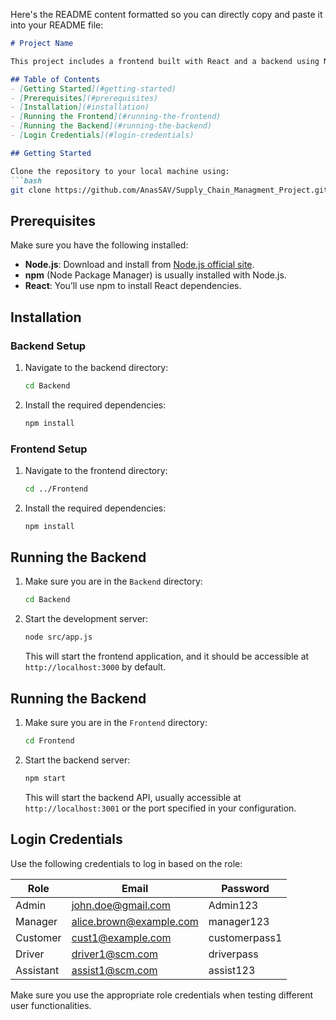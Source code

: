 Here's the README content formatted so you can directly copy and paste it into your README file:

```markdown
# Project Name

This project includes a frontend built with React and a backend using Node.js with Express. Follow the instructions below to set up and run the application locally.

## Table of Contents
- [Getting Started](#getting-started)
- [Prerequisites](#prerequisites)
- [Installation](#installation)
- [Running the Frontend](#running-the-frontend)
- [Running the Backend](#running-the-backend)
- [Login Credentials](#login-credentials)

## Getting Started

Clone the repository to your local machine using:
```bash
git clone https://github.com/AnasSAV/Supply_Chain_Managment_Project.git
```

## Prerequisites

Make sure you have the following installed:
- **Node.js**: Download and install from [Node.js official site](https://nodejs.org/).
- **npm** (Node Package Manager) is usually installed with Node.js.
- **React**: You’ll use npm to install React dependencies.

## Installation

### Backend Setup

1. Navigate to the backend directory:
   ```bash
   cd Backend
   ```

2. Install the required dependencies:
   ```bash
   npm install
   ```

### Frontend Setup

1. Navigate to the frontend directory:
   ```bash
   cd ../Frontend
   ```

2. Install the required dependencies:
   ```bash
   npm install
   ```

## Running the Backend

1. Make sure you are in the `Backend` directory:
   ```bash
   cd Backend
   ```

2. Start the development server:
   ```bash
   node src/app.js
   ```

   This will start the frontend application, and it should be accessible at `http://localhost:3000` by default.

## Running the Backend

1. Make sure you are in the `Frontend` directory:
   ```bash
   cd Frontend
   ```

2. Start the backend server:
   ```bash
   npm start
   ```

   This will start the backend API, usually accessible at `http://localhost:3001` or the port specified in your configuration.

## Login Credentials

Use the following credentials to log in based on the role:

| Role       | Email                    | Password      |
|------------|--------------------------|---------------|
| Admin      | john.doe@gmail.com       | Admin123      |
| Manager    | alice.brown@example.com  | manager123    |
| Customer   | cust1@example.com        | customerpass1 |
| Driver     | driver1@scm.com          | driverpass    |
| Assistant  | assist1@scm.com          | assist123     |

Make sure you use the appropriate role credentials when testing different user functionalities.
```
